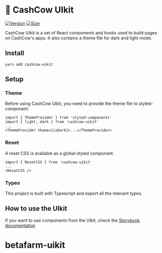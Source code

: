 # 🐄 CashCow UIkit

[![Version](https://img.shields.io/npm/v/@pancakeswap-libs/uikit)](https://www.npmjs.com/package/@pancakeswap-libs/uikit) [![Size](https://img.shields.io/bundlephobia/min/@pancakeswap-libs/uikit)](https://www.npmjs.com/package/@pancakeswap-libs/uikit)

CashCow UIkit is a set of React components and hooks used to build pages on CashCow's apps. It also contains a theme file for dark and light mode.

## Install

`yarn add cashcow-uikit`

## Setup

### Theme

Before using CashCow UIkit, you need to provide the theme file to styled-component.

```
import { ThemeProvider } from 'styled-components'
import { light, dark } from 'cashcow-uikit'
...
<ThemeProvider theme={isDark}>...</ThemeProvider>
```

### Reset

A reset CSS is available as a global styled component.

```
import { ResetCSS } from 'cashcow-uikit'
...
<ResetCSS />
```

### Types

This project is built with Typescript and export all the relevant types.

## How to use the UIkit

If you want to use components from the UIkit, check the [Storybook documentation](https://pancakeswap.github.io/pancake-uikit/)
# betafarm-uikit
